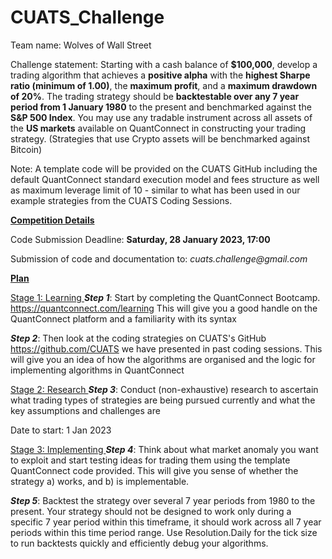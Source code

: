 # CUATS_Challenge

Team name: Wolves of Wall Street 


Challenge statement:
Starting with a cash balance of **$100,000**, develop a trading algorithm that achieves a **positive alpha** with the **highest Sharpe ratio (minimum of 1.00)**, the **maximum profit**, and a **maximum drawdown of 20%**.  The trading strategy should be **backtestable over any 7 year period from 1 January 1980** to the present and benchmarked against the **S&P 500 Index**.  You may use any tradable instrument across all assets of the **US markets** available on QuantConnect in constructing your trading strategy.  (Strategies that use Crypto assets will be benchmarked against Bitcoin)

Note: A template code will be provided on the CUATS GitHub including the default QuantConnect standard execution model and fees structure as well as maximum leverage limit of 10 -  similar to what has been used in our example strategies from the CUATS Coding Sessions. 

**<ins> Competition Details </ins>**

Code Submission Deadline: **Saturday, 28 January 2023, 17:00**

Submission of code and documentation to: _cuats.challenge@gmail.com_

**<ins> Plan </ins>**

<ins> Stage 1: Learning </ins>
**_Step 1_**: Start by completing the QuantConnect Bootcamp. https://quantconnect.com/learning This will give you a good handle on the QuantConnect platform and a familiarity with its syntax

_**Step 2**_: Then look at the coding strategies on CUATS's GitHub https://github.com/CUATS we have presented in past coding sessions. This will give you an idea of how the algorithms are organised and the logic for implementing algorithms in QuantConnect

<ins> Stage 2: Research </ins>
_**Step 3**_: Conduct (non-exhaustive) research to ascertain what trading types of strategies are being pursued currently and what the key assumptions and challenges are

Date to start: 1 Jan 2023

<ins> Stage 3: Implementing </ins>
_**Step 4**_: Think about what market anomaly you want to exploit and start testing ideas for trading them using the template QuantConnect code provided. This will give you sense of whether the strategy a) works, and b) is implementable.

_**Step 5**_: Backtest the strategy over several 7 year periods from 1980 to the present. Your strategy should not be designed to work only during a specific 7 year period within this timeframe, it should work across all 7 year periods within this time period range. Use Resolution.Daily for the tick size to run backtests quickly and efficiently debug your algorithms.
